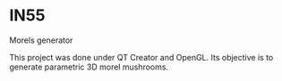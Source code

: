# IN55
Morels generator

This project was done under QT Creator and OpenGL. Its objective is to generate parametric 3D morel mushrooms.
